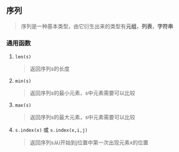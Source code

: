 ## 序列

> 序列是一种基本类型，由它衍生出来的类型有**元组**，**列表**，**字符串**

### 通用函数

1. `len(s)`

   > 返回序列s的长度

2. `min(s)`

   > 返回序列s的最小元素，s中元素需要可以比较

3. `max(s)`

   > 返回序列s的最大元素，s中元素需要可以比较

4. `s.index(x)` 或 `s.index(x,i,j)`

   > 返回序列s从i开始到j位置中第一次出现元素x的位置